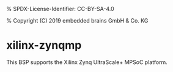% SPDX-License-Identifier: CC-BY-SA-4.0

% Copyright (C) 2019 embedded brains GmbH & Co. KG

# xilinx-zynqmp

This BSP supports the Xilinx Zynq UltraScale+ MPSoC platform.

